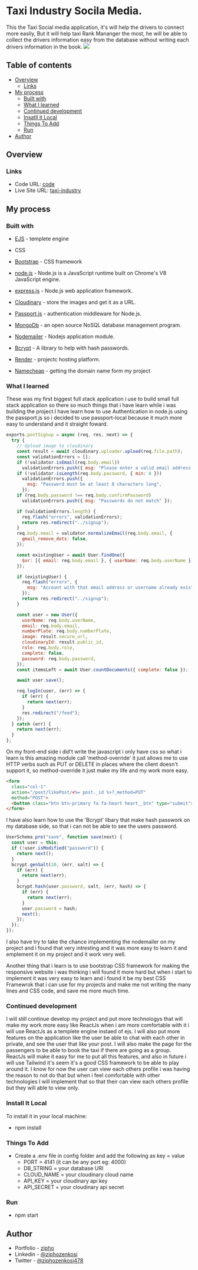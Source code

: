 # Taxi Industry Socila Media.

This the Taxi Social media application, it's will help the drivers to connect more easily, But it will help taxi Rank Mananger the most, he will be able to collect the drivers information easy from the database without writing each drivers information in the book.
![](./public/imgs/Screenshot-2.png)

## Table of contents

- [Overview](#overview)
  - [Links](#links)
- [My process](#my-process)
  - [Built with](#built-with)
  - [What I learned](#what-i-learned)
  - [Continued development](#continued-development)
  - [Insatll it Local](#install-it-local)
  - [Things To Add](#things-to-add)
  - [Run](#run)
- [Author](#author)

## Overview

### Links

- Code URL: [code](https://github.com/Ziphozenkosimthombe/Taxi_Industry.git)
- Live Site URL: [taxi-industry](https://taxi-industry.me)

## My process

### Built with

- [EJS](https://ejs.co/) - templete engine
- CSS
- [Bootstrap](https://getbootstrap.com/) - CSS framework
- [node.js](https://nodejs.org/) - Node.js is a JavaScript runtime built on Chrome's V8 JavaScript engine.

- [express.js](https://expressjs.com/) - Node.js web application framework.
- [Cloudinary](https://cloudinary.com/) - store the images and get it as a URL.
- [Passport.js](https://www.passportjs.org/) - authentication middleware for Node.js.
- [MongoDb](https://www.mongodb.com/) - an open source NoSQL database management program.
- [Nodemailer](https://nodemailer.com/) - Nodejs application module.
- [Bcrypt](https://bcrypt-generator.com/) - A library to help with hash passwords.
- [Render](https://render.com) - projectc hosting platform.
- [Namecheap](https://www.namecheap.com/) - getting the domain name form my project

### What I learned

These was my first biggest full stack application i use to build small full stack application so there so much things that i have learn while i was building the project.I have learn how to use Authentication in node.js using the passport.js so i decided to use passport-local because it much more easy to understand and it straight foward.

```js
exports.postSignup = async (req, res, next) => {
  try {
    // Upload image to cloudinary
    const result = await cloudinary.uploader.upload(req.file.path);
    const validationErrors = [];
    if (!validator.isEmail(req.body.email))
      validationErrors.push({ msg: "Please enter a valid email address." });
    if (!validator.isLength(req.body.password, { min: 8 }))
      validationErrors.push({
        msg: "Password must be at least 8 characters long",
      });
    if (req.body.password !== req.body.confirmPassword)
      validationErrors.push({ msg: "Passwords do not match" });

    if (validationErrors.length) {
      req.flash("errors", validationErrors);
      return res.redirect("../signup");
    }
    req.body.email = validator.normalizeEmail(req.body.email, {
      gmail_remove_dots: false,
    });

    const existingUser = await User.findOne({
      $or: [{ email: req.body.email }, { userName: req.body.userName }],
    });

    if (existingUser) {
      req.flash("errors", {
        msg: "Account with that email address or username already exists.",
      });
      return res.redirect("../signup");
    }

    const user = new User({
      userName: req.body.userName,
      email: req.body.email,
      numberPlate: req.body.numberPlate,
      image: result.secure_url,
      cloudinaryId: result.public_id,
      role: req.body.role,
      complete: false,
      password: req.body.password,
    });
    const itemsLeft = await User.countDocuments({ complete: false });

    await user.save();

    req.logIn(user, (err) => {
      if (err) {
        return next(err);
      }
      res.redirect("/feed");
    });
  } catch (err) {
    return next(err);
  }
};
```

On my front-end side i did't write the javascript i only have css so what i learn is this amazing module call 'method-override' it just allows me to use HTTP verbs such as PUT or DELETE in places where the client doesn't support it, so method-override it just make my life and my work more easy.

```html
<form
  class="col-1"
  action="/post/likePost/<%= post._id %>?_method=PUT"
  method="POST">
  <button class="btn btn-primary fa fa-heart heart__btn" type="submit"></button>
</form>
```

I have also learn how to use the 'Bcrypt' libary that make hash passwork on my database side, so that i can not be able to see the users password.

```js
UserSchema.pre("save", function save(next) {
  const user = this;
  if (!user.isModified("password")) {
    return next();
  }
  bcrypt.genSalt(10, (err, salt) => {
    if (err) {
      return next(err);
    }
    bcrypt.hash(user.password, salt, (err, hash) => {
      if (err) {
        return next(err);
      }
      user.password = hash;
      next();
    });
  });
});
```

I also have try to take the chance implementing the nodemailer on my project and i found that very intresting and it was more easy to learn it and emplement it on my project and it work very well.

Another thing that i learn is to use bootstrap CSS framework for making the responsive website i was thinking i will found it more hard but when i start to implement it was very easy to learn and i found it be my best CSS Framewrok that i can use for my projects and make me not writing the many lines and CSS code, and save me more much time.

### Continued development

I will still continue develop my project and put more technologys that will make my work more easy like ReactJs when i am more comfortable with it i will use ReactJs as a templete engine instaed of ejs. I will also put more features on the application like the user be able to chat with each other in private, and see the user that like your post. I will also make the page for the passengers to be able to book the taxi if there are going as a group. ReactJs will make it easy for me to put all this features, and also in future i will use Tailwind it's seem it's a good CSS framework to be able to play around it.
I know for now the user can view each others profile i was having the reason to not do that but when i feel comfortable with other technologies I will implement that so that their can view each others profile but they will able to view only.

### Install It Local

To install it in your local machine:

- npm install

### Things To Add

- Create a .env file in config folder and add the following as key = value
  - PORT = 4141 (it can be any port eg: 4000)
  - DB_STRING = your database URI
  - CLOUD_NAME = your cloudinary cloud name
  - API_KEY = your cloudinary api key
  - API_SECRET = your cloudinary api secret

### Run

- npm start

## Author

- Portfolio - [zipho](https://zipho.netlify.app)
- Linkedin - [@ziphozenkosi](https://linkedin.com/in/ziphozenkosi)
- Twitter - [@ziphozenkosi478](https://www.twitter.com/ziphozenkosi478)
